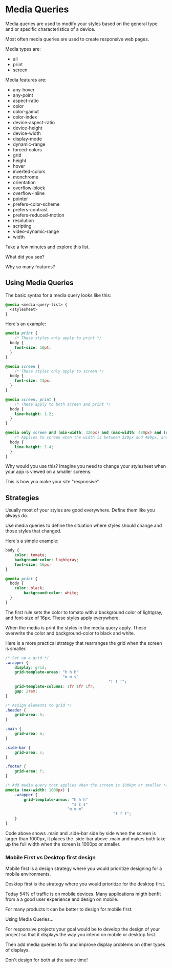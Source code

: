 # Media Queries 

Media queries are used to modify your styles based on the general type and or specific characteristics of a device. 

Most often media queries are used to create responsive web pages. 

Media types are: 

- all
- print
- screen

Media features are: 

- any-hover
- any-point 
- aspect-ratio
- color
- color-gamut
- color-index
- device-aspect-ratio
- device-height
- device-width
- display-mode
- dynamic-range
- forced-colors
- grid
- height
- hover
- inverted-colors
- monchrome
- orientation
- overflow-block
- overflow-inline
- pointer
- prefers-color-scheme
- prefers-contrast
- prefers-reduced-motion
- resolution
- scripting
- video-dynamic-range
- width

Take a few minutes and explore this list. 

What did you see? 

Why so many features? 

## Using Media Queries

The basic syntax for a media query looks like this: 

```CSS
@media <media-query-list> {
  <stylesheet>
}
```

Here's an example: 

```CSS
@media print {
	/* These styles only apply to print */
  body {
    font-size: 10pt;
  }
}

@media screen {
	/* These styles only apply to screen */
  body {
    font-size: 13px;
  }
}

@media screen, print {
	/* These apply to both screen and print */
  body {
    line-height: 1.2;
  }
}

@media only screen and (min-width: 320px) and (max-width: 480px) and (resolution: 150dpi) {
	/* Applies to screen when the width is between 320px and 480px, and the resolution is 150dpi */
  body {
    line-height: 1.4;
  }
}

```

Why would you use this? Imagine you need to change your stylesheet when your app is viewed on a smaller screens. 

This is how you make your site "responsive". 

## Strategies

Usually most of your styles are good everywhere. Define them like you always do. 

Use media queries to define the situation where styles should change and those styles that changed. 

Here's a simple example: 

```CSS
body {
	color: tomato;
	background-color: lightgray;
	font-size: 16px;
}

@media print {
  body {
    color: black;
		background-color: white;
  }
}
```

The first rule sets the color to tomato with a background color of lightgray, and font-size of 16px. These styles apply everywhere. 

When the media is print the styles in the media query apply. These overwrite the color and background-color to black and white. 

Here is a more practical strategy that rearranges the grid when the screen is smaller. 

```CSS
/* Set up a grid */
.wrapper {
	display: grid;
	grid-template-areas: "h h h"
	                     "m m s"
											 "f f f";
	grid-template-columns: 1fr 1fr 1fr;
	gap: 2rem;
}

/* Assign elements to grid */
.header {
	grid-area: h;
}

.main {
	grid-area: m;
}

.side-bar {
	grid-area: s;
}

.footer {
	grid-area: f;
}

/* Add media query that applies when the screen is 1000px or smaller */
@media (max-width: 1000px) {
	.wrapper {
		grid-template-areas: "h h h"
		                     "s s s"
	                       "m m m"
											   "f f f";
	}
}
```

Code above shows .main and .side-bar side by side when the screen is larger than 1000px, it places the .side-bar above .main and makes both take up the full width when the screen is 1000px or smaller. 

### Mobile First vs Desktop first design

Mobile first is a design strategy where you would prioritize designing for a mobile environments. 

Desktop first is the strategy where you would prioritize for the desktop first. 

Today 54% of traffic is on mobile devices. Many applications migth benfit from a a good user experience and design on mobile. 

For many products it can be better to design for mobile first. 

Using Media Queries...

For responsive projects your goal would be to develop the design of your project so that it displays the way you intend on mobile or desktop first. 

Then add media queries to fix and improve display problems on other types of displays. 

Don't design for both at the same time! 

